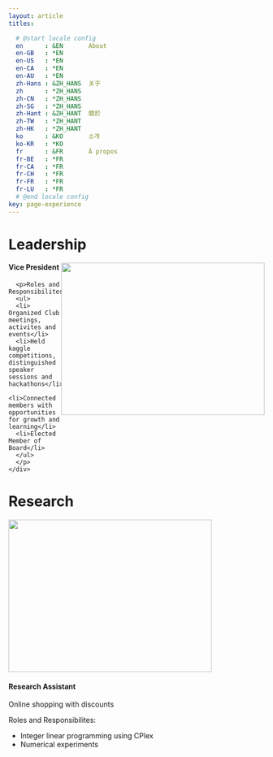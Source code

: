 ```yaml
---
layout: article
titles: 

  # @start locale config
  en      : &EN       About
  en-GB   : *EN
  en-US   : *EN
  en-CA   : *EN
  en-AU   : *EN
  zh-Hans : &ZH_HANS  关于
  zh      : *ZH_HANS
  zh-CN   : *ZH_HANS
  zh-SG   : *ZH_HANS
  zh-Hant : &ZH_HANT  關於
  zh-TW   : *ZH_HANT
  zh-HK   : *ZH_HANT
  ko      : &KO       소개
  ko-KR   : *KO
  fr      : &FR       À propos
  fr-BE   : *FR
  fr-CA   : *FR
  fr-CH   : *FR
  fr-FR   : *FR
  fr-LU   : *FR
  # @end locale config
key: page-experience
---
```


<h1> Leadership </h1>

<div class="item">
  <div class="item__image">
    <img class="image image--sm" style="float: right;" src="https://insat.acm.org/img/posts/12ca85645bb082ea9f4db29bdb63eb87.jpeg" width="400" height="300"/>
  </div>
  <div class="item__content">
    <div class="item__header">
      <h4>Vice President</h4>
   
      <p>Roles and Responsibilites: 
      <ul>
      <li> Organized Club meetings, activites and events</li>
      <li>Held kaggle competitions, distinguished speaker sessions and hackathons</li>
      <li>Connected members with opportunities for growth and learning</li>
      <li>Elected Member of Board</li>
      </ul>
      </p>
    </div>
  </div>
</div>

<h1> Research </h1>
<div class="item">
  <div class="item__image">
    <img class="image image--sm" src="https://www.ualberta.ca/media-library/ualberta/homepage/university-logo.png" width="400" height="300"/>
  </div>
  <div class="item__content">
    <div class="item__header">
      <h4>Research Assistant</h4>
    </div>
    <div class="item__description">
      <p> Online shopping with discounts <p>
      <p>Roles and Responsibilites: 
      <ul>
      <li> Integer linear programming using CPlex </li>
      <li>Numerical experiments</li>
      </ul>
      </p>
    </div>
  </div>
</div>

